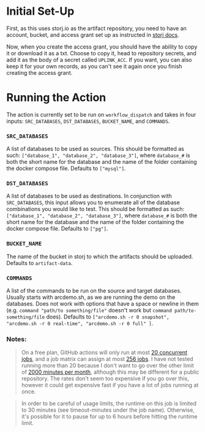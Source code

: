 # Initial Set-Up

First, as this uses storj.io as the artifact repository, you need to have an account, bucket, and access grant set up as
instructed in [storj docs](https://docs.storj.io/dcs/getting-started/quickstart-uplink-cli/uploading-your-first-object/create-first-access-grant). 

Now, when you create the access grant, you should have the ability to copy it or download it as a txt. Choose to copy it,
head to repository secrets, and add it as the body of a secret called `UPLINK_ACC`. If you want, you can also keep it
for your own records, as you can't see it again once you finish creating the access grant.

# Running the Action

The action is currently set to be run on `workflow_dispatch` and takes in four inputs: `SRC_DATABASES`, `DST_DATABASES`, `BUCKET_NAME`, and `COMMANDS`.

### `SRC_DATABASES`
A list of databases to be used as sources. This should be formatted as such: `["database_1", "database_2", "database_3"]`, where `database_#` is both the short name for the database and the name of the folder containing the docker compose file.
Defaults to `["mysql"]`.

### `DST_DATABASES`
A list of databases to be used as destinations. In conjunction with `SRC_DATABASES`, this input allows you to enumerate
all of the database combinations you would like to test. This should be formatted as such: 
`["database_1", "database_2", "database_3"]`, where `database_#` is both the short name for the database and the name 
of the folder containing the docker compose file. Defaults to `["pg"]`.

### `BUCKET_NAME`
The name of the bucket in storj to which the artifacts should be uploaded. Defaults to `artifact-data`.

### `COMMANDS`
A list of the commands to be run on the source and target databases. Usually starts with arcdemo.sh,
as we are running the demo on the databases. Does not work with options that have a space or newline in them (e.g. `command "path/to something/file"` doesn't work but `command path/to-something/file` does). Defaults to `["arcdemo.sh -r 0 snapshot", "arcdemo.sh -r 0 real-time", "arcdemo.sh -r 0 full" ]`.

### Notes:
> On a free plan, GitHub actions will only run at most [20 concurrent jobs](https://docs.github.com/en/actions/learn-github-actions/usage-limits-billing-and-administration#usage-limits), and a job matrix can assign at most [256 jobs](https://docs.github.com/en/actions/learn-github-actions/usage-limits-billing-and-administration#usage-limits). I have not tested running more than 20 because I don't want to go over the other limit of [2000 minutes per month](https://docs.github.com/en/billing/managing-billing-for-github-actions/about-billing-for-github-actions#included-storage-and-minutes), although this may be different for a public repository. The rates don't seem too expensive if you go over this, however it could get expensive fast if you have a lot of jobs running at once.

> In order to be careful of usage limits, the runtime on this job is limited to 30 minutes (see timeout-minutes under the job name). Otherwise, it's possible for it to pause for up to 6 hours before hitting the runtime limit.

